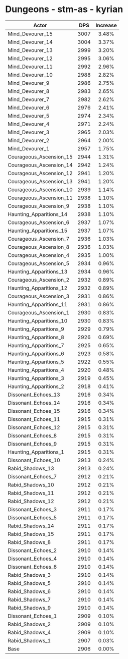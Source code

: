 # Dungeons - stm-as - kyrian
| Actor | DPS | Increase |
|---|:---:|:---:|
|Mind_Devourer_15|3007|3.48%|
|Mind_Devourer_14|3004|3.37%|
|Mind_Devourer_13|2999|3.20%|
|Mind_Devourer_12|2995|3.06%|
|Mind_Devourer_11|2992|2.96%|
|Mind_Devourer_10|2988|2.82%|
|Mind_Devourer_9|2986|2.75%|
|Mind_Devourer_8|2983|2.65%|
|Mind_Devourer_7|2982|2.62%|
|Mind_Devourer_6|2976|2.41%|
|Mind_Devourer_5|2974|2.34%|
|Mind_Devourer_4|2971|2.24%|
|Mind_Devourer_3|2965|2.03%|
|Mind_Devourer_2|2964|2.00%|
|Mind_Devourer_1|2957|1.75%|
|Courageous_Ascension_15|2944|1.31%|
|Courageous_Ascension_14|2942|1.24%|
|Courageous_Ascension_12|2941|1.20%|
|Courageous_Ascension_13|2941|1.20%|
|Courageous_Ascension_10|2939|1.14%|
|Courageous_Ascension_11|2938|1.10%|
|Courageous_Ascension_9|2938|1.10%|
|Haunting_Apparitions_14|2938|1.10%|
|Courageous_Ascension_6|2937|1.07%|
|Haunting_Apparitions_15|2937|1.07%|
|Courageous_Ascension_7|2936|1.03%|
|Courageous_Ascension_8|2936|1.03%|
|Courageous_Ascension_4|2935|1.00%|
|Courageous_Ascension_5|2934|0.96%|
|Haunting_Apparitions_13|2934|0.96%|
|Courageous_Ascension_2|2932|0.89%|
|Haunting_Apparitions_12|2932|0.89%|
|Courageous_Ascension_3|2931|0.86%|
|Haunting_Apparitions_11|2931|0.86%|
|Courageous_Ascension_1|2930|0.83%|
|Haunting_Apparitions_10|2930|0.83%|
|Haunting_Apparitions_9|2929|0.79%|
|Haunting_Apparitions_8|2926|0.69%|
|Haunting_Apparitions_7|2925|0.65%|
|Haunting_Apparitions_6|2923|0.58%|
|Haunting_Apparitions_5|2922|0.55%|
|Haunting_Apparitions_4|2920|0.48%|
|Haunting_Apparitions_3|2919|0.45%|
|Haunting_Apparitions_2|2918|0.41%|
|Dissonant_Echoes_13|2916|0.34%|
|Dissonant_Echoes_14|2916|0.34%|
|Dissonant_Echoes_15|2916|0.34%|
|Dissonant_Echoes_11|2915|0.31%|
|Dissonant_Echoes_12|2915|0.31%|
|Dissonant_Echoes_8|2915|0.31%|
|Dissonant_Echoes_9|2915|0.31%|
|Haunting_Apparitions_1|2915|0.31%|
|Dissonant_Echoes_10|2913|0.24%|
|Rabid_Shadows_13|2913|0.24%|
|Dissonant_Echoes_7|2912|0.21%|
|Rabid_Shadows_10|2912|0.21%|
|Rabid_Shadows_11|2912|0.21%|
|Rabid_Shadows_12|2912|0.21%|
|Dissonant_Echoes_3|2911|0.17%|
|Dissonant_Echoes_5|2911|0.17%|
|Rabid_Shadows_14|2911|0.17%|
|Rabid_Shadows_15|2911|0.17%|
|Rabid_Shadows_8|2911|0.17%|
|Dissonant_Echoes_2|2910|0.14%|
|Dissonant_Echoes_4|2910|0.14%|
|Dissonant_Echoes_6|2910|0.14%|
|Rabid_Shadows_3|2910|0.14%|
|Rabid_Shadows_5|2910|0.14%|
|Rabid_Shadows_6|2910|0.14%|
|Rabid_Shadows_7|2910|0.14%|
|Rabid_Shadows_9|2910|0.14%|
|Dissonant_Echoes_1|2909|0.10%|
|Rabid_Shadows_2|2909|0.10%|
|Rabid_Shadows_4|2909|0.10%|
|Rabid_Shadows_1|2907|0.03%|
|Base|2906|0.00%|

